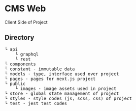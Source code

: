 # CMS Web

Client Side of Project

## Directory
<pre>
└ api
    └ graphql
    └ rest
└ components
└ constant - immutable data
└ models - type, interface used over project
└ pages - pages for next.js project
└ public
    └ images - image assets used in project
└ store - global state management of project
└ styles - style codes (js, scss, css) of project
└ test - jest test codes
</pre>